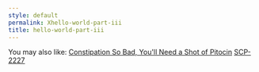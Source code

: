 ```yaml
---
style: default
permalink: Xhello-world-part-iii
title: hello-world-part-iii
---
```

You may also like:
[Constipation So Bad, You'll Need a Shot of Pitocin](http://scp-wiki.net/constipation-so-bad-you-ll-need-a-shot-of-pitocin)
[SCP-2227](http://scp-wiki.net/scp-2227)